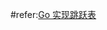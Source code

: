 #refer:[Go 实现跳跃表](https://mp.weixin.qq.com/s?__biz=MzI1MTIzMzI2MA==&mid=2650579387&idx=2&sn=78b13542875e6d812849e00e2aa366fa&chksm=f1fe1738c6899e2ebc82b54380574de53d9ebcdbfa399f19bd89adb84bd004c04887321cd5ae&mpshare=1&scene=24&srcid=0108TuzYAQKAZ5TlvE1bGFa7&sharer_sharetime=1641647363167&sharer_shareid=c399d554da147fe89f1dde693ead9c47#rd)